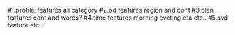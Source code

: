 #1.profile_features all category
#2.od features region and cont
#3.plan features cont and words?
#4.time features morning eveting eta etc..
#5.svd feature etc...